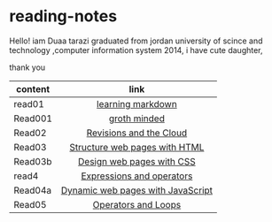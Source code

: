 # reading-notes

Hello!
iam Duaa tarazi graduated from jordan university of scince and technology ,computer information system 2014,
i have cute daughter,

thank you  

| content  |      link     |  
|----------|:-------------:|
|read01    |[learning markdown](https://duaa-tarazi.github.io/reading-notes/read001)|
| Read001   |  [groth minded](https://duaa-tarazi.github.io/reading-notes/grothminded) | 
| Read02   |[Revisions and the Cloud](https://duaa-tarazi.github.io/reading-notes/read02) |  
| Read03   | [ Structure web pages with HTML](https://duaa-tarazi.github.io/reading-notes/read03) |
| Read03b  | [Design web pages with CSS](https://duaa-tarazi.github.io/reading-notes/read03b)|	   
|read4     |[Expressions and operators](https://duaa-tarazi.github.io/reading-notes/read4a)
|Read04a   | [Dynamic web pages with JavaScript]()|
| Read05   | [Operators and Loops]()|


